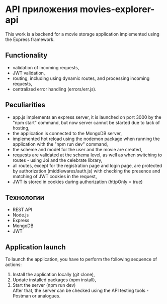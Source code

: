 # API приложения movies-explorer-api    
This work is a backend for a movie storage application implemented using the Express framework.    

## Functionality    
- validation of incoming requests,    
- JWT validation,    
- routing, including using dynamic routes, and processing incoming requests,    
- centralized error handling (errors/err.js).    
      
## Peculiarities        
- app.js implements an express server, it is launched on port 3000 by the "npm start" command, but now server cannot be started due to lack of hosting,    
- the application is connected to the MongoDB server,    
- implemented hot reload using the nodemon package when running the application with the "npm run dev" command,    
- the scheme and model for the user and the movie are created,    
- requests are validated at the schema level, as well as when switching to routes - using Joi and the celebrate library,    
- all routes, except for the registration page and login page, are protected by authorization (middlewares/auth.js) with checking the presence and matching of JWT cookies in the request,    
- JWT is stored in cookies during authorization (httpOnly = true)    

## Технологии        
- REST API    
- Node.js    
- Express    
- MongoDB    
- JWT    

## Application launch        
To launch the application, you have to perform the following sequence of actions:    
1. Install the application locally (git clone),    
2. Update installed packages (npm install),    
3. Start the server (npm run dev)      
After that, the server can be checked using the API testing tools - Postman or analogues. 






